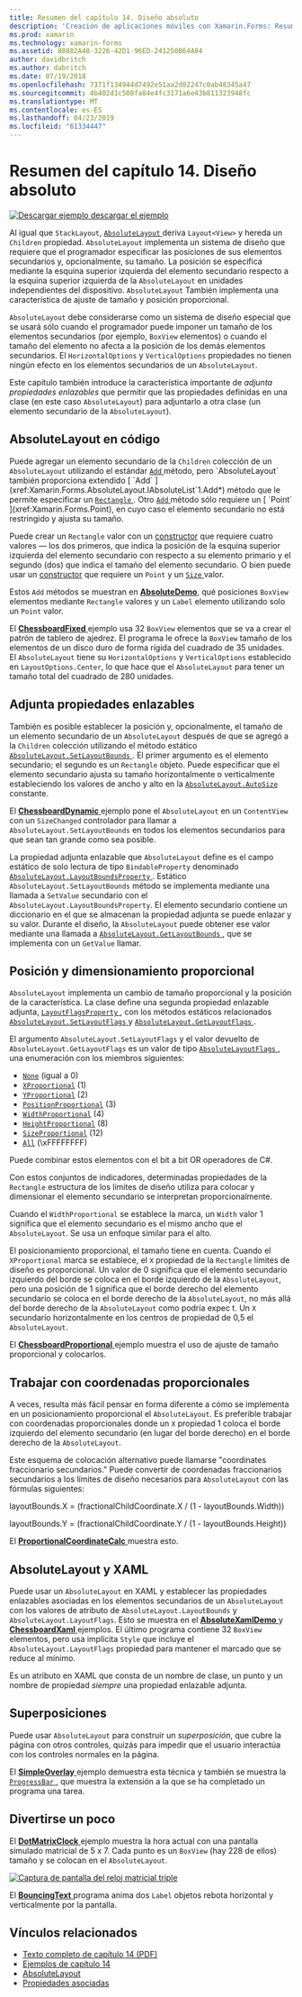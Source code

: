 ```yaml
---
title: Resumen del capítulo 14. Diseño absoluto
description: 'Creación de aplicaciones móviles con Xamarin.Forms: Resumen del capítulo 14. Diseño absoluto'
ms.prod: xamarin
ms.technology: xamarin-forms
ms.assetid: 88882A48-3226-42D1-96ED-241250B64A84
author: davidbritch
ms.author: dabritch
ms.date: 07/19/2018
ms.openlocfilehash: 7371f134944d7492e51aa2d02247c0ab48345a47
ms.sourcegitcommit: 4b402d1c508fa84e4fc3171a6e43b811323948fc
ms.translationtype: MT
ms.contentlocale: es-ES
ms.lasthandoff: 04/23/2019
ms.locfileid: "61334447"
---
```

# <a name="summary-of-chapter-14-absolute-layout"></a>Resumen del capítulo 14. Diseño absoluto

[![Descargar ejemplo](~/media/shared/download.png) descargar el ejemplo](https://github.com/xamarin/xamarin-forms-book-samples/tree/master/Chapter14)

Al igual que `StackLayout`, [ `AbsoluteLayout` ](xref:Xamarin.Forms.AbsoluteLayout) deriva `Layout<View>` y hereda un `Children` propiedad. `AbsoluteLayout` implementa un sistema de diseño que requiere que el programador especificar las posiciones de sus elementos secundarios y, opcionalmente, su tamaño. La posición se especifica mediante la esquina superior izquierda del elemento secundario respecto a la esquina superior izquierda de la `AbsoluteLayout` en unidades independientes del dispositivo. `AbsoluteLayout` También implementa una característica de ajuste de tamaño y posición proporcional.

`AbsoluteLayout` debe considerarse como un sistema de diseño especial que se usará sólo cuando el programador puede imponer un tamaño de los elementos secundarios (por ejemplo, `BoxView` elementos) o cuando el tamaño del elemento no afecta a la posición de los demás elementos secundarios. El `HorizontalOptions` y `VerticalOptions` propiedades no tienen ningún efecto en los elementos secundarios de un `AbsoluteLayout`.

Este capítulo también introduce la característica importante de *adjunta propiedades enlazables* que permitir que las propiedades definidas en una clase (en este caso `AbsoluteLayout`) para adjuntarlo a otra clase (un elemento secundario de la `AbsoluteLayout`).

## <a name="absolutelayout-in-code"></a>AbsoluteLayout en código

Puede agregar un elemento secundario de la `Children` colección de un `AbsoluteLayout` utilizando el estándar [ `Add` ](xref:System.Collections.Generic.ICollection`1.Add*) método, pero `AbsoluteLayout` también proporciona extendido [ `Add` ](xref:Xamarin.Forms.AbsoluteLayout.IAbsoluteList`1.Add*) método que le permite especificar un [ `Rectangle` ](xref:Xamarin.Forms.Rectangle). Otro [ `Add` ](xref:Xamarin.Forms.AbsoluteLayout.IAbsoluteList`1.Add*) método sólo requiere un [ `Point` ](xref:Xamarin.Forms.Point), en cuyo caso el elemento secundario no está restringido y ajusta su tamaño.

Puede crear un `Rectangle` valor con un [constructor](xref:Xamarin.Forms.Rectangle.%23ctor(System.Double,System.Double,System.Double,System.Double)) que requiere cuatro valores &mdash; los dos primeros, que indica la posición de la esquina superior izquierda del elemento secundario con respecto a su elemento primario y el segundo (dos) que indica el tamaño del elemento secundario. O bien puede usar un [constructor](xref:Xamarin.Forms.Rectangle.%23ctor(Xamarin.Forms.Point,Xamarin.Forms.Size)) que requiere un `Point` y un [ `Size` ](xref:Xamarin.Forms.Size) valor.

Estos `Add` métodos se muestran en [ **AbsoluteDemo**](https://github.com/xamarin/xamarin-forms-book-samples/tree/master/Chapter14/AbsoluteDemo), qué posiciones `BoxView` elementos mediante `Rectangle` valores y un `Label` elemento utilizando solo un `Point` valor.

El [ **ChessboardFixed** ](https://github.com/xamarin/xamarin-forms-book-samples/tree/master/Chapter14/ChessboardFixed) ejemplo usa 32 `BoxView` elementos que se va a crear el patrón de tablero de ajedrez. El programa le ofrece la `BoxView` tamaño de los elementos de un disco duro de forma rígida del cuadrado de 35 unidades. El `AbsoluteLayout` tiene su `HorizontalOptions` y `VerticalOptions` establecido en `LayoutOptions.Center`, lo que hace que el `AbsoluteLayout` para tener un tamaño total del cuadrado de 280 unidades.

## <a name="attached-bindable-properties"></a>Adjunta propiedades enlazables

También es posible establecer la posición y, opcionalmente, el tamaño de un elemento secundario de un `AbsoluteLayout` después de que se agregó a la `Children` colección utilizando el método estático [ `AbsoluteLayout.SetLayoutBounds` ](xref:Xamarin.Forms.AbsoluteLayout.SetLayoutBounds(Xamarin.Forms.BindableObject,Xamarin.Forms.Rectangle)). El primer argumento es el elemento secundario; el segundo es un `Rectangle` objeto. Puede especificar que el elemento secundario ajusta su tamaño horizontalmente o verticalmente estableciendo los valores de ancho y alto en la [ `AbsoluteLayout.AutoSize` ](xref:Xamarin.Forms.AbsoluteLayout.AutoSize) constante.

El [ **ChessboardDynamic** ](https://github.com/xamarin/xamarin-forms-book-samples/tree/master/Chapter14/ChessboardDynamic) ejemplo pone el `AbsoluteLayout` en un `ContentView` con un `SizeChanged` controlador para llamar a `AbsoluteLayout.SetLayoutBounds` en todos los elementos secundarios para que sean tan grande como sea posible.  

La propiedad adjunta enlazable que `AbsoluteLayout` define es el campo estático de solo lectura de tipo `BindableProperty` denominado [ `AbsoluteLayout.LayoutBoundsProperty` ](xref:Xamarin.Forms.AbsoluteLayout.LayoutBoundsProperty). Estático `AbsoluteLayout.SetLayoutBounds` método se implementa mediante una llamada a `SetValue` secundario con el `AbsoluteLayout.LayoutBoundsProperty`. El elemento secundario contiene un diccionario en el que se almacenan la propiedad adjunta se puede enlazar y su valor. Durante el diseño, la `AbsoluteLayout` puede obtener ese valor mediante una llamada a [ `AbsoluteLayout.GetLayoutBounds` ](xref:Xamarin.Forms.AbsoluteLayout.GetLayoutBounds(Xamarin.Forms.BindableObject)), que se implementa con un `GetValue` llamar.

## <a name="proportional-sizing-and-positioning"></a>Posición y dimensionamiento proporcional

`AbsoluteLayout` implementa un cambio de tamaño proporcional y la posición de la característica. La clase define una segunda propiedad enlazable adjunta, [ `LayoutFlagsProperty` ](xref:Xamarin.Forms.AbsoluteLayout.LayoutFlagsProperty), con los métodos estáticos relacionados [ `AbsoluteLayout.SetLayoutFlags` ](xref:Xamarin.Forms.AbsoluteLayout.SetLayoutFlags(Xamarin.Forms.BindableObject,Xamarin.Forms.AbsoluteLayoutFlags)) y [ `AbsoluteLayout.GetLayoutFlags` ](xref:Xamarin.Forms.AbsoluteLayout.GetLayoutFlags(Xamarin.Forms.BindableObject)).

El argumento `AbsoluteLayout.SetLayoutFlags` y el valor devuelto de `AbsoluteLayout.GetLayoutFlags` es un valor de tipo [ `AbsoluteLayoutFlags` ](xref:Xamarin.Forms.AbsoluteLayoutFlags), una enumeración con los miembros siguientes:

- [`None`](xref:Xamarin.Forms.AbsoluteLayoutFlags.None) (igual a 0)
- [`XProportional`](xref:Xamarin.Forms.AbsoluteLayoutFlags.XProportional) (1)
- [`YProportional`](xref:Xamarin.Forms.AbsoluteLayoutFlags.YProportional) (2)
- [`PositionProportional`](xref:Xamarin.Forms.AbsoluteLayoutFlags.PositionProportional) (3)
- [`WidthProportional`](xref:Xamarin.Forms.AbsoluteLayoutFlags.WidthProportional) (4)
- [`HeightProportional`](xref:Xamarin.Forms.AbsoluteLayoutFlags.HeightProportional) (8)
- [`SizeProportional`](xref:Xamarin.Forms.AbsoluteLayoutFlags.SizeProportional) (12)
- [`All`](xref:Xamarin.Forms.AbsoluteLayoutFlags.All) (\xFFFFFFFF)

Puede combinar estos elementos con el bit a bit OR operadores de C#.

Con estos conjuntos de indicadores, determinadas propiedades de la `Rectangle` estructura de los límites de diseño utiliza para colocar y dimensionar el elemento secundario se interpretan proporcionalmente.

Cuando el `WidthProportional` se establece la marca, un `Width` valor 1 significa que el elemento secundario es el mismo ancho que el `AbsoluteLayout`. Se usa un enfoque similar para el alto.

El posicionamiento proporcional, el tamaño tiene en cuenta. Cuando el `XProportional` marca se establece, el `X` propiedad de la `Rectangle` límites de diseño es proporcional. Un valor de 0 significa que el elemento secundario izquierdo del borde se coloca en el borde izquierdo de la `AbsoluteLayout`, pero una posición de 1 significa que el borde derecho del elemento secundario se coloca en el borde derecho de la `AbsoluteLayout`, no más allá del borde derecho de la `AbsoluteLayout` como podría expec t. Un `X` secundario horizontalmente en los centros de propiedad de 0,5 el `AbsoluteLayout`.

El [ **ChessboardProportional** ](https://github.com/xamarin/xamarin-forms-book-samples/tree/master/Chapter14/ChessboardProportional) ejemplo muestra el uso de ajuste de tamaño proporcional y colocarlos.

## <a name="working-with-proportional-coordinates"></a>Trabajar con coordenadas proporcionales

A veces, resulta más fácil pensar en forma diferente a cómo se implementa en un posicionamiento proporcional el `AbsoluteLayout`. Es preferible trabajar con coordenadas proporcionales donde un `X` propiedad 1 coloca el borde izquierdo del elemento secundario (en lugar del borde derecho) en el borde derecho de la `AbsoluteLayout`.

Este esquema de colocación alternativo puede llamarse "coordinates fraccionario secundarios." Puede convertir de coordenadas fraccionarios secundarios a los límites de diseño necesarios para `AbsoluteLayout` con las fórmulas siguientes:

layoutBounds.X = (fractionalChildCoordinate.X / (1 - layoutBounds.Width))

layoutBounds.Y = (fractionalChildCoordinate.Y / (1 - layoutBounds.Height))

El [ **ProportionalCoordinateCalc** ](https://github.com/xamarin/xamarin-forms-book-samples/tree/master/Chapter14/PropCoordCalc) muestra esto.

## <a name="absolutelayout-and-xaml"></a>AbsoluteLayout y XAML

Puede usar un `AbsoluteLayout` en XAML y establecer las propiedades enlazables asociadas en los elementos secundarios de un `AbsoluteLayout` con los valores de atributo de `AbsoluteLayout.LayoutBounds` y `AbsoluteLayout.LayoutFlags`. Esto se muestra en el [ **AbsoluteXamlDemo** ](https://github.com/xamarin/xamarin-forms-book-samples/tree/master/Chapter14/AbsoluteXamlDemo) y [ **ChessboardXaml** ](https://github.com/xamarin/xamarin-forms-book-samples/tree/master/Chapter14/ChessboardXaml) ejemplos. El último programa contiene 32 `BoxView` elementos, pero usa implícita `Style` que incluye el `AbsoluteLayout.LayoutFlags` propiedad para mantener el marcado que se reduce al mínimo.

Es un atributo en XAML que consta de un nombre de clase, un punto y un nombre de propiedad *siempre* una propiedad enlazable adjunta.

## <a name="overlays"></a>Superposiciones

Puede usar `AbsoluteLayout` para construir un *superposición*, que cubre la página con otros controles, quizás para impedir que el usuario interactúa con los controles normales en la página.

El [ **SimpleOverlay** ](https://github.com/xamarin/xamarin-forms-book-samples/tree/master/Chapter14/SimpleOverlay) ejemplo demuestra esta técnica y también se muestra la [ `ProgressBar` ](xref:Xamarin.Forms.ProgressBar), que muestra la extensión a la que se ha completado un programa una tarea.

## <a name="some-fun"></a>Divertirse un poco

El [ **DotMatrixClock** ](https://github.com/xamarin/xamarin-forms-book-samples/tree/master/Chapter14/DotMatrixClock) ejemplo muestra la hora actual con una pantalla simulado matricial de 5 x 7. Cada punto es un `BoxView` (hay 228 de ellos) tamaño y se colocan en el `AbsoluteLayout`.

[![Captura de pantalla del reloj matricial triple](images/ch14fg08-small.png "matricial reloj")](images/ch14fg08-large.png#lightbox "reloj matricial")

El [ **BouncingText** ](https://github.com/xamarin/xamarin-forms-book-samples/tree/master/Chapter14/BouncingText) programa anima dos `Label` objetos rebota horizontal y verticalmente por la pantalla.



## <a name="related-links"></a>Vínculos relacionados

- [Texto completo de capítulo 14 (PDF)](https://download.xamarin.com/developer/xamarin-forms-book/XamarinFormsBook-Ch14-Apr2016.pdf)
- [Ejemplos de capítulo 14](https://github.com/xamarin/xamarin-forms-book-samples/tree/master/Chapter14)
- [AbsoluteLayout](~/xamarin-forms/user-interface/layouts/absolute-layout.md)
- [Propiedades asociadas](~/xamarin-forms/xaml/attached-properties.md)

